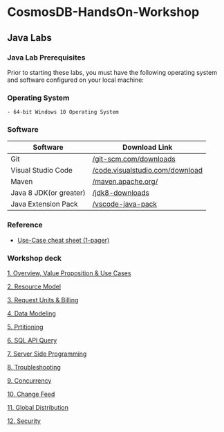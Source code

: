 # CosmosDB-HandsOn-Workshop

## Java Labs

### Java Lab Prerequisites
Prior to starting these labs, you must have the following operating system and software configured on your local machine:

### Operating System
    - 64-bit Windows 10 Operating System

### Software
|Software|Download Link|
|---|---|
|Git|[/git-scm.com/downloads](https://git-scm.com/downloads)|
|Visual Studio Code|[/code.visualstudio.com/download](https://go.microsoft.com/fwlink/?Linkid=852157)|
|Maven|[/maven.apache.org/](https://maven.apache.org/)|
|Java 8 JDK(or greater)|[/jdk8-downloads](https://www.oracle.com/technetwork/java/javase/downloads/jdk8-downloads-2133151.html)|
|Java Extension Pack|[/vscode-java-pack](https://marketplace.visualstudio.com/items?itemName=vscjava.vscode-java-pack)|

### Reference
- [Use-Case cheat sheet (1-pager)](https://azurecosmosdb.github.io/labs/decks/1Pager-Use-Cases.pptx) 

### Workshop deck
[1. Overview, Value Proposition & Use Cases](https://azurecosmosdb.github.io/labs/decks/Overview-Value-Proposition-Use-Cases.pptx)

[2. Resource Model](https://azurecosmosdb.github.io/labs/decks/Resource-Model.pptx)

[3. Request Units & Billing](https://azurecosmosdb.github.io/labs/decks/Request-Units-Billing.pptx)

[4. Data Modeling](https://azurecosmosdb.github.io/labs/decks/Data-Modeling.pptx)

[5. Prtitioning](https://azurecosmosdb.github.io/labs/decks/Partitioning.pptx)

[6. SQL API Query](https://azurecosmosdb.github.io/labs/decks/SQL-API-Query.pptx)

[7. Server Side Programming](https://azurecosmosdb.github.io/labs/decks/Server-Side-Programming.pptx)

[8. Troubleshooting](https://azurecosmosdb.github.io/labs/decks/Troubleshooting.pptx)

[9. Concurrency](https://azurecosmosdb.github.io/labs/decks/Concurrency.pptx)

[10. Change Feed](https://azurecosmosdb.github.io/labs/decks/Change-Feed.pptx)

[11. Global Distribution](https://azurecosmosdb.github.io/labs/decks/Global-Distribution.pptx)

[12. Security](https://azurecosmosdb.github.io/labs/decks/Security.pptx)



